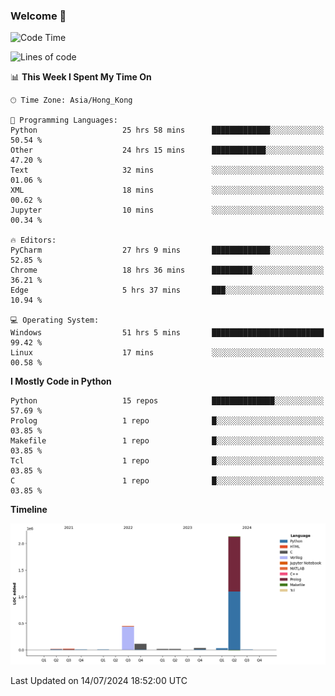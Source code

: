 ### Welcome 👋

<!--START_SECTION:waka-->
![Code Time](http://img.shields.io/badge/Code%20Time-365%20hrs%205%20mins-blue)

![Lines of code](https://img.shields.io/badge/From%20Hello%20World%20I%27ve%20Written-2.8%20million%20lines%20of%20code-blue)

📊 **This Week I Spent My Time On** 

```text
🕑︎ Time Zone: Asia/Hong_Kong

💬 Programming Languages: 
Python                   25 hrs 58 mins      █████████████░░░░░░░░░░░░   50.54 % 
Other                    24 hrs 15 mins      ████████████░░░░░░░░░░░░░   47.20 % 
Text                     32 mins             ░░░░░░░░░░░░░░░░░░░░░░░░░   01.06 % 
XML                      18 mins             ░░░░░░░░░░░░░░░░░░░░░░░░░   00.62 % 
Jupyter                  10 mins             ░░░░░░░░░░░░░░░░░░░░░░░░░   00.34 % 

🔥 Editors: 
PyCharm                  27 hrs 9 mins       █████████████░░░░░░░░░░░░   52.85 % 
Chrome                   18 hrs 36 mins      █████████░░░░░░░░░░░░░░░░   36.21 % 
Edge                     5 hrs 37 mins       ███░░░░░░░░░░░░░░░░░░░░░░   10.94 % 

💻 Operating System: 
Windows                  51 hrs 5 mins       █████████████████████████   99.42 % 
Linux                    17 mins             ░░░░░░░░░░░░░░░░░░░░░░░░░   00.58 % 
```

**I Mostly Code in Python** 

```text
Python                   15 repos            ██████████████░░░░░░░░░░░   57.69 % 
Prolog                   1 repo              █░░░░░░░░░░░░░░░░░░░░░░░░   03.85 % 
Makefile                 1 repo              █░░░░░░░░░░░░░░░░░░░░░░░░   03.85 % 
Tcl                      1 repo              █░░░░░░░░░░░░░░░░░░░░░░░░   03.85 % 
C                        1 repo              █░░░░░░░░░░░░░░░░░░░░░░░░   03.85 % 
```



**Timeline**

![Lines of Code chart](https://raw.githubusercontent.com/xhj2501/xhj2501/main/assets/bar_graph.png)


 Last Updated on 14/07/2024 18:52:00 UTC
<!--END_SECTION:waka-->



